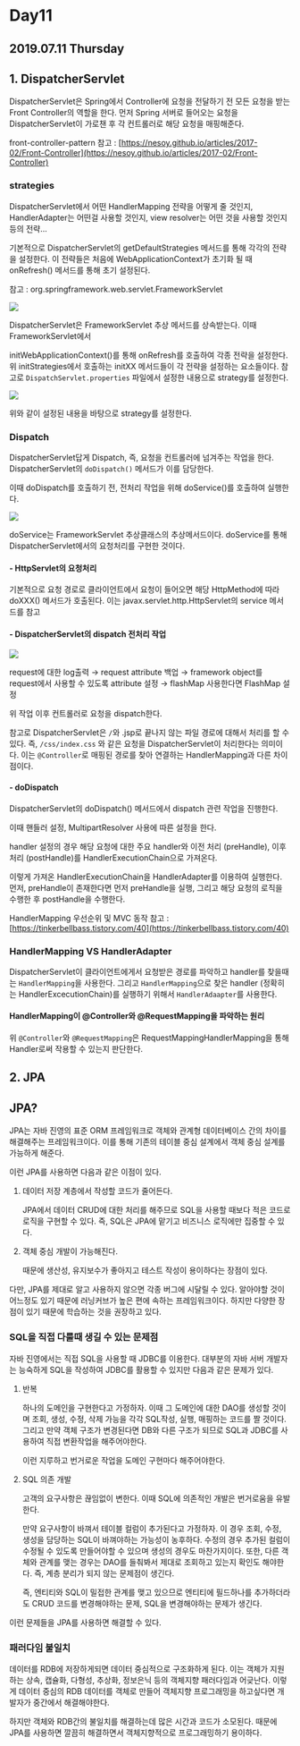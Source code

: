 # Day11

## 2019.07.11 Thursday

## 1. DispatcherServlet

DispatcherServlet은 Spring에서 Controller에 요청을 전달하기 전 모든 요청을 받는 Front Controller의 역할을 한다. 먼저 Spring 서버로 들어오는 요청을 DispatcherServlet이 가로챈 후 각 컨트롤러로 해당 요청을 매핑해준다.

front-controller-pattern 참고 : [https://nesoy.github.io/articles/2017-02/Front-Controller](https://nesoy.github.io/articles/2017-02/Front-Controller)

### strategies

DispatcherServlet에서 어떤 HandlerMapping 전략을 어떻게 줄 것인지, HandlerAdapter는 어떤걸 사용할 것인지, view resolver는 어떤 것을 사용할 것인지 등의 전략...

기본적으로 DispatcherServlet의 getDefaultStrategies 메서드를 통해 각각의 전략을 설정한다. 이 전략들은 처음에 WebApplicationContext가 초기화 될 때 onRefresh\(\) 메서드를 통해 초기 설정된다.

참고 : org.springframework.web.servlet.FrameworkServlet

![](../../.gitbook/assets/strategies-cda46b47-83b3-409a-a02d-7018e9dde22a.png)

DispatcherServlet은 FrameworkServlet 추상 메서드를 상속받는다. 이때 FrameworkServlet에서

initWebApplicationContext\(\)를 통해 onRefresh를 호출하여 각종 전략을 설정한다. 위 initStrategies에서 호출하는 initXX 메서드들이 각 전략을 설정하는 요소들이다. 참고로 `DispatchServlet.properties` 파일에서 설정한 내용으로 strategy를 설정한다.

![](../../.gitbook/assets/dispatcherservletproperties-be25057c-386e-47d9-a2d6-65f980864f51.png)

위와 같이 설정된 내용을 바탕으로 strategy를 설정한다.

### Dispatch

DispatcherServlet답게 Dispatch, 즉, 요청을 컨트롤러에 넘겨주는 작업을 한다. DispatcherServlet의 `doDispatch()` 메서드가 이를 담당한다.

이때 doDispatch를 호출하기 전, 전처리 작업을 위해 doService\(\)를 호출하여 실행한다.

![](../../.gitbook/assets/doservie-94393eaa-1256-4a04-82a4-f275e86236b1.png)

doService는 FrameworkServlet 추상클래스의 추상메서드이다. doService를 통해 DispatcherServlet에서의 요청처리를 구현한 것이다.

#### - HttpServlet의 요청처리

기본적으로 요청 경로로 클라이언트에서 요청이 들어오면 해당 HttpMethod에 따라 doXXX\(\) 메서드가 호출된다. 이는 javax.servlet.http.HttpServlet의 service 메서드를 참고

#### - DispatcherServlet의 dispatch 전처리 작업

![](../../.gitbook/assets/doservice_preprocess-8c7a18a8-3afe-4918-b7f0-12144df31d2c.png)

request에 대한 log출력 → request attribute 백업 → framework object를 request에서 사용할 수 있도록 attribute 설정 → flashMap 사용한다면 FlashMap 설정

위 작업 이후 컨트롤러로 요청을 dispatch한다.

참고로 DispatcherServlet은 `/`와 .jsp로 끝나지 않는 파일 경로에 대해서 처리를 할 수 있다. 즉, `/css/index.css` 와 같은 요청을 DispatcherServlet이 처리한다는 의미이다. 이는 `@Controller`로 매핑된 경로를 찾아 연결하는 HandlerMapping과 다른 차이점이다.

#### - doDispatch

DispatcherServlet의 doDispatch\(\) 메서드에서 dispatch 관련 작업을 진행한다.

이때 핸들러 설정, MultipartResolver 사용에 따른 설정을 한다.

handler 설정의 경우 해당 요청에 대한 주요 handler와 이전 처리 \(preHandle\), 이후 처리 \(postHandle\)를 HandlerExecutionChain으로 가져온다.

이렇게 가져온 HandlerExecutionChain을 HandlerAdapter를 이용하여 실행한다. 먼저, preHandle이 존재한다면 먼저 preHandle을 실행, 그리고 해당 요청의 로직을 수행한 후 postHandle을 수행한다.

HandlerMapping 우선순위 및 MVC 동작 참고 : [https://tinkerbellbass.tistory.com/40](https://tinkerbellbass.tistory.com/40)

### HandlerMapping VS HandlerAdapter

DispatcherServlet이 클라이언트에게서 요청받은 경로를 파악하고 handler를 찾을때는 `HandlerMapping`을 사용한다. 그리고 `HandlerMapping`으로 찾은 handler \(정확히는 HandlerExcecutionChain\)를 실행하기 위해서 `HandlerAdaapter`를 사용한다.

#### HandlerMapping이 @Controller와 @RequestMapping을 파악하는 원리

위 `@Controller`와 `@RequestMapping`은 RequestMappingHandlerMapping을 통해 Handler로써 작용할 수 있는지 판단한다.

## 2. JPA

## JPA?

JPA는 자바 진영의 표준 ORM 프레임워크로 객체와 관계형 데이터베이스 간의 차이를 해결해주는 프레임워크이다. 이를 통해 기존의 테이블 중심 설계에서 객체 중심 설계를 가능하게 해준다.

이런 JPA를 사용하면 다음과 같은 이점이 있다.

1. 데이터 저장 계층에서 작성할 코드가 줄어든다.

   JPA에서 데이터 CRUD에 대한 처리를 해주므로 SQL을 사용할 때보다 적은 코드로 로직을 구현할 수 있다. 즉, SQL은 JPA에 맡기고 비즈니스 로직에만 집중할 수 있다.

2. 객체 중심 개발이 가능해진다.

   때문에 생산성, 유지보수가 좋아지고 테스트 작성이 용이하다는 장점이 있다.

다만, JPA를 제대로 알고 사용하지 않으면 각종 버그에 시달릴 수 있다. 알아야할 것이 어느정도 있기 때문에 러닝커브가 높은 편에 속하는 프레임워크이다. 하지만 다양한 장점이 있기 때문에 학습하는 것을 권장하고 있다.

### SQL을 직접 다룰때 생길 수 있는 문제점

자바 진영에서는 직접 SQL을 사용할 때 JDBC를 이용한다. 대부분의 자바 서버 개발자는 능숙하게 SQL을 작성하여 JDBC를 활용할 수 있지만 다음과 같은 문제가 있다.

1. 반복

   하나의 도메인을 구현한다고 가정하자. 이때 그 도메인에 대한 DAO를 생성할 것이며 조회, 생성, 수정, 삭제 가능을 각각 SQL작성, 실행, 매핑하는 코드를 짤 것이다. 그리고 만약 객체 구조가 변경된다면 DB와 다른 구조가 되므로 SQL과 JDBC를 사용하여 직접 변환작업을 해주어야한다.

   이런 지루하고 번거로운 작업을 도메인 구현마다 해주어야한다.

2. SQL 의존 개발

   고객의 요구사항은 끊임없이 변한다. 이때 SQL에 의존적인 개발은 번거로움을 유발한다.

   만약 요구사항이 바껴서 테이블 컬럼이 추가된다고 가정하자. 이 경우 조회, 수정, 생성을 담당하는 SQL이 바껴야하는 가능성이 농후하다. 수정의 경우 추가된 컬럼이 수정될 수 있도록 만들어야할 수 있으며 생성의 경우도 마찬가지이다. 또한, 다른 객체와 관계를 맺는 경우는 DAO를 들춰봐서 제대로 조회하고 있는지 확인도 해야한다. 즉, 계층 분리가 되지 않는 문제점이 생긴다.

   즉, 엔티티와 SQL이 밀접한 관계를 맺고 있으므로 엔티티에 필드하나를 추가하더라도 CRUD 코드를 변경해야하는 문제, SQL을 변경해야하는 문제가 생긴다.

이런 문제들을 JPA를 사용하면 해결할 수 있다.

### 패러다임 불일치

데이터를 RDB에 저장하게되면 데이터 중심적으로 구조화하게 된다. 이는 객체가 지원하는 상속, 캡슐화, 다형성, 추상화, 정보은닉 등의 객체지향 패러다임과 어긎난다. 이렇게 데이터 중심의 RDB 데이터를 객체로 만들어 객체지향 프로그래밍을 하고싶다면 개발자가 중간에서 해결해야한다.

하지만 객체와 RDB간의 불일치를 해결하는데 많은 시간과 코드가 소모된다. 때문에 JPA를 사용하면 깔끔히 해결하면서 객체지향적으로 프로그래밍하기 용이하다.

